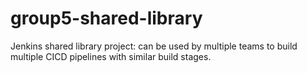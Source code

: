 # group5-shared-library
Jenkins shared library project:  can be used by multiple teams to build multiple CICD pipelines with similar build stages.
